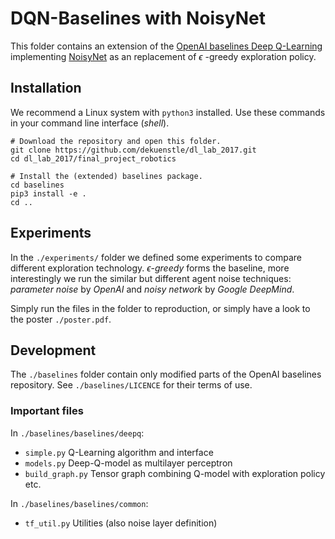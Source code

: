 # DQN-Baselines with NoisyNet

This folder contains an extension of the [OpenAI baselines Deep Q-Learning](https://github.com/openai/baselines/) implementing [NoisyNet](https://arxiv.org/pdf/1706.10295.pdf) as an replacement of $\epsilon$ -greedy exploration policy.

## Installation

We recommend a Linux system with `python3` installed.
Use these commands in your command line interface (*shell*).

```
# Download the repository and open this folder. 
git clone https://github.com/dekuenstle/dl_lab_2017.git
cd dl_lab_2017/final_project_robotics

# Install the (extended) baselines package.
cd baselines
pip3 install -e .
cd ..
```

## Experiments

In the `./experiments/` folder we defined some experiments to compare different exploration technology.
$\epsilon$-*greedy* forms the baseline, more interestingly we run the similar but different agent noise techniques:
*parameter noise* by *OpenAI* and *noisy network* by *Google DeepMind*.

Simply run the files in the folder to reproduction, or simply have a look to the poster `./poster.pdf`.

## Development

The `./baselines` folder contain only modified parts of the OpenAI baselines repository.
See `./baselines/LICENCE` for their terms of use.

### Important files
In `./baselines/baselines/deepq`:

- `simple.py` Q-Learning algorithm and interface
- `models.py` Deep-Q-model as multilayer perceptron
- `build_graph.py` Tensor graph combining Q-model with exploration policy etc. 

In `./baselines/baselines/common`:

- `tf_util.py` Utilities (also noise layer definition)
